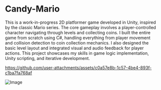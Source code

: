 # Candy-Mario
This is a work-in-progress 2D platformer game developed in Unity, inspired by the classic Mario series. The core gameplay involves a player-controlled character navigating through levels and collecting coins. I built the entire game from scratch using C#, handling everything from player movement and collision detection to coin collection mechanics. I also designed the basic level layout and integrated visual and audio feedback for player actions. This project showcases my skills in game logic implementation, Unity scripting, and iterative development.



https://github.com/user-attachments/assets/c0a57e8b-1c57-4be4-893f-c1ba7fa768af

![Image](https://github.com/user-attachments/assets/dac6e311-7b9b-4a25-ae7c-d0aa5ece9af0)
